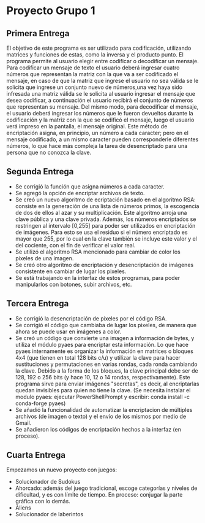 # Proyecto Grupo 1
## Primera Entrega
El objetivo de este programa es ser utilizado para codificación, utilizando matrices y funciones de estas, como la inversa y el producto punto. 
El programa permite al usuario elegir entre codificar o decodificar un mensaje. Para codificar un mensaje de texto el usuario deberá ingresar cuatro números que representan la matriz con la que va a ser codificado el mensaje, en caso de que la matriz que ingrese el usuario no sea válida se le solicita que ingrese un conjunto nuevo de números,una vez haya sido infresada una matriz válida se le solicita al usuario ingresar el mensaje que desea codificar, a continuación el usuario recibirá el conjunto de números que representan su mensaje. Del mismo modo, para decodificar el mensaje, el usuario deberá ingresar los números que le fueron devueltos durante la codificación y la matriz con la que se codificó el mensaje, luego el usuario verá impreso en la pantalla, el mensaje original.
Este método de encriptación asigna, en principio, un número a cada caracter; pero en el mensaje codificado, a un mismo caracter pueden corresponderle diferentes números, lo que hace más compleja la tarea de desencriptado para una persona que no conozca la clave. 

## Segunda Entrega
- Se corrigió la función que asigna números a cada caracter.
- Se agregó la opción de encriptar archivos de texto.
- Se creó un nuevo algoritmo de ecriptación basado en el algoritmo RSA: consiste en la generación de una lista de números primos, la escogencia de dos de ellos al azar y su multiplicación. Este algoritmo arroja una clave pública y una clave privada. Además, los números encriptados se restringen al intervalo [0,255] para poder ser utilizados en encriptación de imágenes. Para esto se usa el residuo si el número encriptado es mayor que 255, por lo cual en la clave también se incluye este valor y el del cociente, con el fin de verificar el valor real.
- Se utilizó el algoritmo RSA mencionado para cambiar de color los pixeles de una imagen.
- Se creó otro algoritmo de encriptación y desencriptación de imágenes consistente en cambiar de lugar los pixeles.
- Se está trabajando en la interfaz de estos programas, para poder manipularlos con botones, subir archivos, etc.

## Tercera Entrega
- Se corrigió la desencriptación de pixeles por el código RSA.
- Se corrigió el código que cambiaba de lugar los pixeles, de manera que ahora se puede usar en imágenes a color.
- Se creó un código que convierte una imagen a información de bytes, y utiliza el módulo pyaes para encriptar esta información. Lo que hace pyaes internamente es organizar la información en matrices o bloques 4x4 (que tienen en total 128 bits c/u) y utilizar la clave para hacer sustituciones y permutaciones en varias rondas, cada ronda cambiando la clave. Debido a la forma de los bloques, la clave principal debe ser de 128, 192 o 256 bits (y hace 10, 12 o 14 rondas, respectivamente). Este programa sirve para enviar imágenes "secretas", es decir, al encriptarlas quedan invisibles para quien no tiene la clave. (Se necesita instalar el modulo pyaes: ejecutar PowerShellPrompt y escribir: conda install -c conda-forge pyaes)
- Se añadió la funcionalidad de automatizar la encriptacion de múltiples archivos (de imagen o texto) y el envío de los mismos por medio de Gmail.
- Se añadieron los códigos de encriptación hechos a la interfaz (en proceso).

## Cuarta Entrega
Empezamos un nuevo proyecto con juegos:
- Solucionador de Sudokus
- Ahorcado: además del juego tradicional, escoge categorías y niveles de dificultad, y es con límite de tiempo. En proceso: conjugar la parte gráfica con lo demás.
- Aliens
- Solucionador de laberintos
